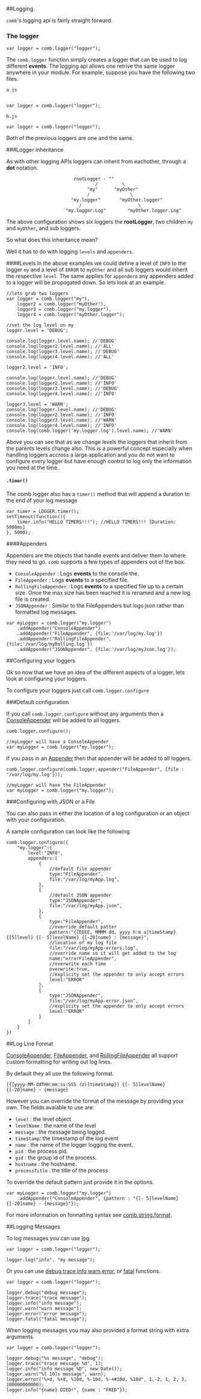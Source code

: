 ##Logging.

`comb`'s logging api is fairly straight forward.

### The logger

```
var logger = comb.logger("logger");
```

The `comb.logger` function simply creates a logger that can be used to log different **events**. The logging api allows one retrive the same logger anywhere in your module. For example, suppose you have the following two files.

`a.js`

```

var logger = comb.logger("logger");

```

`b.js`

```
var logger = comb.logger("logger");
```

Both of the previous loggers are one and the same.

###Logger inheritance

As with other logging APIs loggers can inherit from eachother, through a **dot** notation.

```
                         rootLogger - ""
                                 /         \
                              "my"      "myOther"
                              /               \
                        "my.logger"       "myOther.logger"
                           /                     \
                      "my.logger.Log"        "myOther.logger.Log"

```

The above configuration shows six loggers the **rootLogger**, two children `my` and `myOther`, and sub loggers.

So what does this inheritance mean?

Well it has to do with logging `levels` and `appenders`.

####Levels
In the above examples we could define a level of `INFO` to the logger `my` and a level of `ERROR` to `myOther` and all sub loggers would inherit the respective `level`. The same applies for `appender`s  any appenders added to a logger will be propogated down. So lets look at an example.

```
//lets grab two loggers
var logger = comb.logger("my"),
    logger2 = comb.logger("myOther"),
    logger3 = comb.logger("my.logger"),
    logger4 = comb.logger("myOther.logger");

//set the log level on my
logger.level = 'DEBUG';

console.log(logger.level.name); //'DEBUG'
console.log(logger2.level.name); //'ALL'
console.log(logger3.level.name); //'DEBUG'
console.log(logger4.level.name); //'ALL'

logger2.level = 'INFO';

console.log(logger.level.name); //'DEBUG'
console.log(logger2.level.name); //'INFO'
console.log(logger3.level.name); //'DEBUG'
console.log(logger4.level.name); //'INFO'

logger3.level = 'WARN';
console.log(logger.level.name); //'DEBUG'
console.log(logger2.level.name); //'INFO'
console.log(logger3.level.name); //'WARN'
console.log(logger4.level.name); //'INFO'
console.log(comb.logger('my.logger.log').level.name); //'WARN'

```

Above you can see that as we change levels the loggers that inherit from the parents levels change also. This is a powerful concept especially when handling loggers accross a large application and you do not want to configure every logger but have enough control to log only the information you need at the time.

#### `.timer()`

The comb logger also has a `timer()` method that will append a duration to the end of your log message

```
var timer = LOGGER.timer();
setTimeout(function(){
    timer.info("HELLO TIMERS!!!"); //HELLO TIMERS!!! [Duration: 5000ms]
}, 5000);
```

####Appenders

Appenders are the objects that handle events and deliver them to where they need to go. `comb` supports a few types of appenders out of the box.

* `ConsoleAppender` : Logs **events** to the console the.
* `FileAppender` : Logs **events** to a specified file.
* `RollingFileAppender` : Logs **events** to a specified file up to a certain size. Once the max size has been reached it is renamed and a new log file is created.
* `JSONAppender` : Similar to the FileAppenders but logs json rather than formatted log messages.


```
var myLogger = comb.logger("my.logger")
    .addAppender("ConsoleAppender")
    .addAppender("FileAppender", {file:'/var/log/my.log'})
    .addAppender("RollingFileAppender", {file:'/var/log/myRolling.log'})
    .addAppender("JSONAppender", {file:'/var/log/myJson.log'});        
```

##Configuring your loggers

Ok so now that we have an idea of the different aspects of a logger, lets look at configuring your loggers.

To configure your loggers just call `comb.logger.configure`

###Default configuration

If you call `comb.logger.configure` without any arguments then a [ConsoleAppender](./comb_logging_appenders_ConsoleAppender.html) will be added to all loggers.

```
comb.logger.configure();

//myLogger will have a ConsoleAppender
var myLogger = comb.logger("my.logger");
```

If you pass in an [Appender](./comb_logging_appenders_Appender.html) then that appender will be added to all loggers.

```
comb.logger.configure(comb.logger.appender("FileAppender", {file : '/var/log/my.log'}));

//myLogger will have the FileAppender
var myLogger = comb.logger("my.logger");

```

###Configuring with JSON or a File

You can also pass in either the location of a log configuration or an object with your configuration.

A sample configuration can look like the following


```
comb.logger.configure({
    "my.logger":{
        level:"INFO",
        appenders:[
            {
                //default file appender
                type:"FileAppender",
                file:"/var/log/myApp.log",
            },
            {
                //default JSON appender
                type:"JSONAppender",
                file:"/var/log/myApp.json",
            },
            {
                type:"FileAppender",
                //override default patter
                pattern:"{[EEEE, MMMM dd, yyyy h:m a]timeStamp} {[5]level} {[- 5]levelName} {[-20]name} : {message}",
                //location of my log file
                file:"/var/log/myApp-errors.log",
                //override name so it will get added to the log
                name:"errorFileAppender",
                //overwrite each time
                overwrite:true,
                //explicity set the appender to only accept errors
                level:"ERROR"
            },
            {
                type:"JSONAppender",
                file:"/var/log/myApp-error.json",
                //explicity set the appender to only accept errors
                level:"ERROR"
            }
        ]
    }
})                                                                                               
```

##Log Line Format

[ConsoleAppender](./comb_logging_appenders_ConsoleAppender.html), [FileAppender](./comb_logging_appenders_FileAppender.html), and [RollingFileAppender](./comb_logging_appenders_RollingFileAppender.html) all support custom formatting for writing out log lines. 

By default they all use the following format.

```
[{[yyyy-MM-ddTHH:mm:ss:SSS (z)]timeStamp}] {[- 5]levelName} {[-20]name} - {message}
```

However you can override the format of the message by providing your own. The fields avaiable to use are:

* `level` : the level object 
* `levelName` : the name of the level
* `message` : the message being logged.
* `timeStamp`: the timestamp of the log event
* `name` : the name of the logger logging the event.
* `pid` : the process pid.
* `gid` : the group id of the process.
* `hostname` : the hostname.
* `processTitle` : the title of the process

To override the default pattern just provide it in the options. 

```
var myLogger = comb.logger("my.logger")
	.addAppender("ConsoleAppender", {pattern : "{[- 5]levelName} {[-20]name} - {message}"});	
```

For more information on formatting syntax see [comb.string.format](./comb_string.html#.format).

##Logging Messages

To log messages you can use [log](./comb_logging_Logger.html#log).

```
var logger = comb.logger("logger");

logger.log("info", "my message");

```

Or you can use [debug](./comb_logging_Logger.html#debug),[trace](./comb_logging_Logger.html#trace),[info](./comb_logging_Logger.html#info),[warn](./comb_logging_Logger.html#warn),[error](./comb_logging_Logger.html#error), or [fatal](./comb_logging_Logger.html#fatal) functions.

```
var logger = comb.logger("logger");

logger.debug("debug message");
logger.trace("trace message");
logger.info("info message");
logger.warn("warn message");
logger.error("error message");
logger.fatal("fatal message");

```

When logging messages you may also provided a format string with extra arguments.

```
var logger = comb.logger("logger");

logger.debug("%s message", "debug");
logger.trace("trace message %d", 1);
logger.info("info message %D", new Date());
logger.warn("%[ 10]s message", warn);
logger.error("%+d, %+d, %10d, %-10d, %-+#10d, %10d", 1,-2, 1, 2, 3, 100000000000);
logger.info("{name} DIED!", {name : "FRED"});

```




